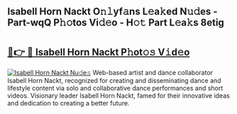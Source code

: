 ## Isabell Horn Nackt O𝚗𝚕yf𝚊ns L𝚎a𝚔ed N𝚞𝚍es - Part-wqQ P𝚑𝚘tos Vi𝚍𝚎o - H𝚘𝚝 Part L𝚎a𝚔s 8etig

# <h2><a href="http://kf3vhy5.oniu.top/?m=Isabell+Horn+Nackt">🔗👉 🔴 Isabell Horn Nackt P𝚑ot𝚘𝚜 V𝚒d𝚎o</a></h2>

[![Isabell Horn Nackt Nu𝚍e𝚜](https://i.imgur.com/0qMVB7G.gif)](http://kf3vhy5.oniu.top/?m=Isabell+Horn+Nackt)
Web-based artist and dance collaborator Isabell Horn Nackt, recognized for creating and disseminating dance and lifestyle content via solo and collaborative dance performances and short videos. Visionary leader Isabell Horn Nackt, famed for their innovative ideas and dedication to creating a better future.  

